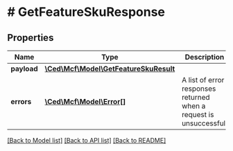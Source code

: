 # # GetFeatureSkuResponse

## Properties

Name | Type | Description | Notes
------------ | ------------- | ------------- | -------------
**payload** | [**\Ced\Mcf\Model\GetFeatureSkuResult**](GetFeatureSkuResult.md) |  | [optional]
**errors** | [**\Ced\Mcf\Model\Error[]**](Error.md) | A list of error responses returned when a request is unsuccessful. | [optional]

[[Back to Model list]](../../README.md#models) [[Back to API list]](../../README.md#endpoints) [[Back to README]](../../README.md)
